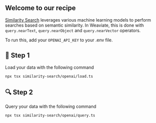 ## Welcome to our recipe 

[Similarity Search](https://weaviate.io/blog/vector-search-explained) leverages various machine learning models to perform searches based on semantic similarity. In Weaviate, this is done with `query.nearText`, `query.nearObject` and `query.nearVector` operators.

To run this, add your `OPENAI_API_KEY` to your .env file. 

## 🌱 Step 1
Load your data with the following command


```bash
npx tsx similarity-search/openai/load.ts
```

## 🔍 Step 2
Query your data with the following command

```bash
npx tsx similarity-search/openai/query.ts
```
